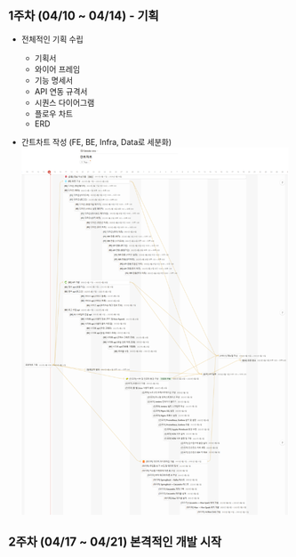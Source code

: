 
## 1주차 (04/10 ~ 04/14) - 기획
- 전체적인 기획 수립 
  - 기획서
  - 와이어 프레임
  - 기능 명세서
  - API 연동 규격서
  - 시퀀스 다이어그램
  - 플로우 차트
  - ERD
  
- 간트차트 작성 (FE, BE, Infra, Data로 세분화)
![간트차트 이미지](./A309_1주차_간트차트.png)

## 2주차 (04/17 ~ 04/21) 본격적인 개발 시작

